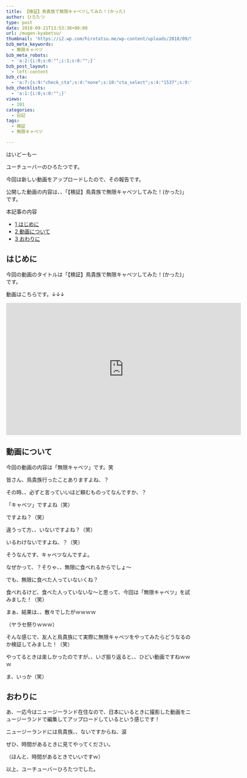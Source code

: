 ```yaml
---
title: 【検証】鳥貴族で無限キャベツしてみた！(かった)
author: ひろたつ
type: post
date: 2018-09-21T13:53:38+00:00
url: /mugen-kyabetsu/
thumbnail: 'https://i2.wp.com/hirotatsu.me/wp-content/uploads/2018/09/5fa1485d40ab7c27a01d2f19096e1580-1.png?fit=304%2C171&ssl=1'
bzb_meta_keywords:
  - 無限キャベツ
bzb_meta_robots:
  - 'a:2:{i:0;s:0:"";i:1;s:0:"";}'
bzb_post_layout:
  - left-content
bzb_cta:
  - 'a:7:{s:9:"check_cta";s:4:"none";s:10:"cta_select";s:4:"1537";s:9:"org_title";s:0:"";s:9:"org_image";s:0:"";s:11:"org_content";s:0:"";s:15:"org_button_text";s:0:"";s:14:"org_button_url";s:0:"";}'
bzb_checklists:
  - 'a:1:{i:0;s:0:"";}'
views:
  - 191
categories:
  - 日記
tags:
  - 検証
  - 無限キャベツ

---
```

はいどーもー
  
ユーチューバーのひろたつです。

今回は新しい動画をアップロードしたので、その報告です。
  
公開した動画の内容は、、「【検証】鳥貴族で無限キャベツしてみた！(かった)」です。

<!--more-->

<div id="toc_container" class="toc_transparent no_bullets">
  <p class="toc_title">
    本記事の内容
  </p>
  
  <ul class="toc_list">
    <li>
      <a href="#i"><span class="toc_number toc_depth_1">1</span> はじめに</a>
    </li>
    <li>
      <a href="#i-2"><span class="toc_number toc_depth_1">2</span> 動画について</a>
    </li>
    <li>
      <a href="#i-3"><span class="toc_number toc_depth_1">3</span> おわりに</a>
    </li>
  </ul>
</div>

## <span id="i">はじめに</span>

今回の動画のタイトルは「【検証】鳥貴族で無限キャベツしてみた！(かった)」です。

動画はこちらです。↓↓↓
  
<span class="embed-youtube" style="text-align:center; display: block;"><iframe class='youtube-player' type='text/html' width='640' height='360' src='https://www.youtube.com/embed/txvjmjdM6wQ?version=3&#038;rel=1&#038;fs=1&#038;autohide=2&#038;showsearch=0&#038;showinfo=1&#038;iv_load_policy=1&#038;wmode=transparent' allowfullscreen='true' style='border:0;'></iframe></span>

## <span id="i-2">動画について</span>

今回の動画の内容は「無限キャベツ」です。笑

皆さん、鳥貴族行ったことありますよね、？
  
その時、、必ずと言っていいほど頼むものってなんですか、？

「キャベツ」ですよね（笑）

ですよね？（笑）

違うって方、、いないですよね？（笑）

いるわけないですよね、？（笑）

そうなんです、キャベツなんですよ。
  
なぜかって、？そりゃ、、無限に食べれるからでしょ〜

でも、無限に食べた人っていないくね？
  
食べれるけど、食べた人っていないな〜と思って、今回は「無限キャベツ」を試みました！（笑）

まぁ、結果は、、散々でしたがｗｗｗｗ
  
（ヤラセ祭りｗｗｗ）

そんな感じで、友人と鳥貴族にて実際に無限キャベツをやってみたらどうなるのか検証してみました！（笑）

やってるときは楽しかったのですが、、いざ振り返ると、、ひどい動画ですねｗｗｗ
  
ま、いっか（笑）

## <span id="i-3">おわりに</span>

あ、一応今はニュージーランド在住なので、日本にいるときに撮影した動画をニュージーランドで編集してアップロードしているという感じです！

ニュージーランドには鳥貴族、、ないですからね、涙

ぜひ、時間があるときに見てやってください。
  
（ほんと、時間があるときでいいですｗ）

以上、ユーチューバーひろたつでした。

<div style="font-size: 0px; height: 0px; line-height: 0px; margin: 0; padding: 0; clear: both;">
</div>
